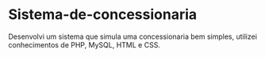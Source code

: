# Sistema-de-concessionaria
Desenvolvi um sistema que simula uma concessionaria bem simples, utilizei conhecimentos de PHP, MySQL, HTML e CSS.
